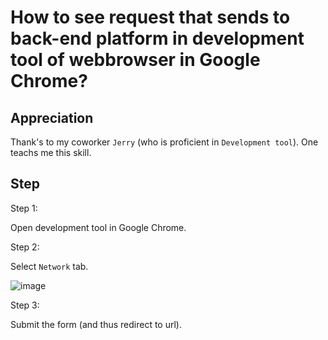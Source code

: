 # How to see request that sends to back-end platform in development tool of webbrowser in Google Chrome?
## Appreciation
Thank's to my coworker `Jerry` (who is proficient in `Development tool`). One teachs me this skill.

## Step
Step 1:

Open development tool in Google Chrome.

Step 2:

Select `Network` tab.

![image](https://github.com/user-attachments/assets/9b79d95c-c20b-4063-b9eb-6b6f89f21385)

Step 3:

Submit the form (and thus redirect to url).


